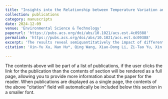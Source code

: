```yaml
---
title: "Insights into the Relationship between Temperature Variation and NAPL Removal during In Situ Thermal Remediation of Soil in the Presence of NAPL–Water Co-boiling: A Two-Dimensional Visualized Sandbox Study"
collection: publications
category: manuscripts
date: 2024-12-09
venue: 'Environmental Science & Technology'
paperurl: 'https://pubs.acs.org/doi/abs/10.1021/acs.est.4c09388'
permalink: 'https://pubs.acs.org/doi/abs/10.1021/acs.est.4c09388'
excerpt: 'The results reveal semiquantitatively the impact of different initial NAPL amounts and spatial distributions on temperature variations, by using a two-dimensional visualized sandbox integrated with real-time image processing and an array of temperature sensors to monitor the NAPL removal and temperature variation.'
citation: 'Xin-Yu Xu, Nan Hu*, Qing Wang, Xiao-Dong Li, Zi-Tao Yu, Xin Song, and Li-Wu Fan*, Insights into the Relationship between Temperature Variation and NAPL Removal during In Situ Thermal Remediation of Soil in the Presence of NAPL-Water Co-boiling: A Two-Dimensional Visualized Sandbox Study, Environmental Science and Technology, 58(51), 22594-22602 (2024).'

---
```


The contents above will be part of a list of publications, if the user clicks the link for the publication than the contents of section will be rendered as a full page, allowing you to provide more information about the paper for the reader. When publications are displayed as a single page, the contents of the above "citation" field will automatically be included below this section in a smaller font.
